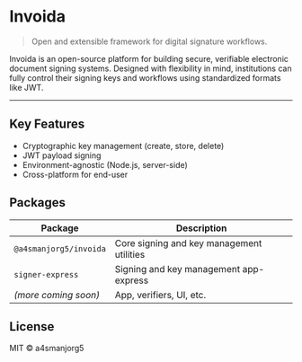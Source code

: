 # Invoida
> Open and extensible framework for digital signature workflows.

Invoida is an open-source platform for building secure, verifiable electronic document signing systems. Designed with flexibility in mind, institutions can fully control their signing keys and workflows using standardized formats like JWT.

---

## Key Features
- Cryptographic key management (create, store, delete)
- JWT payload signing
- Environment-agnostic (Node.js, server-side)
- Cross-platform for end-user

## Packages

| Package                | Description                               |
|------------------------|-------------------------------------------|
| `@a4smanjorg5/invoida` | Core signing and key management utilities |
| `signer-express`       | Signing and key management app-express    |
| *(more coming soon)*   | App, verifiers, UI, etc.                  |

## License
MIT &copy; a4smanjorg5
